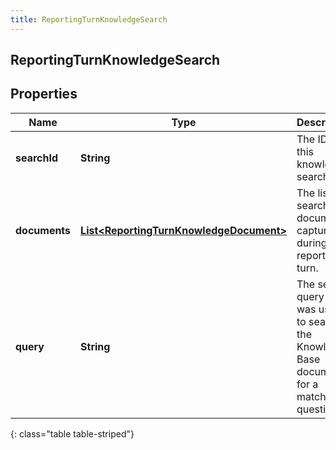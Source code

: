 ```yaml
---
title: ReportingTurnKnowledgeSearch
---
```

## ReportingTurnKnowledgeSearch


## Properties

| Name | Type | Description | Notes |
| ------------ | ------------- | ------------- | ------------- |
| **searchId** | <!----><!---->**String**<!----> | The ID of this knowledge search. |  [optional] |
| **documents** | <!----><!---->[**List&lt;ReportingTurnKnowledgeDocument&gt;**](ReportingTurnKnowledgeDocument.html)<!----> | The list of search documents captured during this reporting turn. |  [optional] |
| **query** | <!----><!---->**String**<!----> | The search query that was used to search the Knowledge Base documents for a matching question. |  [optional] |
{: class="table table-striped"}



